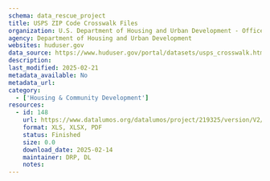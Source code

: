 ```yaml
---
schema: data_rescue_project 
title: USPS ZIP Code Crosswalk Files
organization: U.S. Department of Housing and Urban Development - Office of Policy Development and Research
agency: Department of Housing and Urban Development
websites: huduser.gov
data_source: https://www.huduser.gov/portal/datasets/usps_crosswalk.html
description: 
last_modified: 2025-02-21
metadata_available: No
metadata_url: 
category:
  - ['Housing & Community Development'] 
resources:
  - id: 148
    url: https://www.datalumos.org/datalumos/project/219325/version/V2/view
    format: XLS, XLSX, PDF
    status: Finished
    size: 0.0
    download_date: 2025-02-14
    maintainer: DRP, DL
    notes: 
---
```

